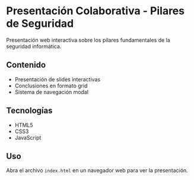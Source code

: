 # Presentación Colaborativa - Pilares de Seguridad

Presentación web interactiva sobre los pilares fundamentales de la seguridad informática.

## Contenido

- Presentación de slides interactivas
- Conclusiones en formato grid
- Sistema de navegación modal

## Tecnologías

- HTML5
- CSS3
- JavaScript

## Uso

Abra el archivo `index.html` en un navegador web para ver la presentación.